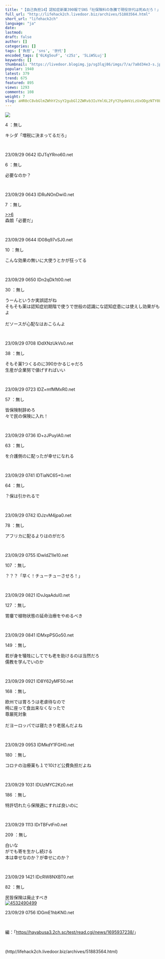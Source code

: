 ```yaml
---
title: "【自己負担14】認知症新薬390報でSNS「社保険料の急騰で現役世代は死ぬだろ！」 差額はが負担の？？？？？？"
full_url: "http://lifehack2ch.livedoor.biz/archives/51883564.html"
short_url: "lifehack2ch"
language: "ja"
date: 
lastmod: 
draft: false
author: []
categories: []
tags: ['負担', 'sns', '世代']
encoded_tags: ['6LKg5ouF', 'c25z', '5LiW5Luj']
keywords: []
thumbnail: "https://livedoor.blogimg.jp/sg3lqj86/imgs/7/a/7a8d34e3-s.jpg"
popular: 1940
latest: 379
trend: 675
featured: 895
views: 1293
comments: 108
weight: 7
slug: aHR0cC8vbGlmZWhhY2syY2gubGl2ZWRvb3IuYml6L2FyY2hpdmVzLzUxODgzNTY0Lmh0bWw=
---
```


![](https://livedoor.blogimg.jp/sg3lqj86/imgs/7/a/7a8d34e3-s.jpg)

<div><p class='t_name'>4 ：無し</p> <p class='r1'>キシダ「増税に決まってるだろ」 </p><br><p>23/09/29 0642 IDJTqYRno60.net</p> <p class='t_name'>6 ：無し</p> <p class='r4'>必要なのか？ </p><br><p>23/09/29 0643 IDRuNOnDwi0.net</p> <p class='t_name_res'>7 ：無し</p> <p class='r4'><a href='#res_6'>>>6</a> <br> 森朗「必要だ」 </p><br><p>23/09/29 0644 ID08q97vSJ0.net</p> <p class='t_name'>10 ：無し</p> <p class='r4'>こんな効果の無いに大使うとかが狂ってる </p><br><p>23/09/29 0650 IDn2qDk1t00.net</p> <p class='t_name'>30 ：無し</p> <p class='r4'>うーんというか実誤認がね <br> そもそも薬は認知症初期階で使うで世般の認識にな認知症患には使えし効果がもよ <br> <br> だソースが心配なはおこらんよ </p><br><p>23/09/29 0708 IDdXNzUkVs0.net</p> <p class='t_name'>38 ：無し</p> <p class='r4'>そもそ薬1つくるのに390かかるじゃだろ <br> 生産が企業努で値げすればいい </p><br><p>23/09/29 0723 IDZ+mfMMxR0.net</p> <p class='t_name'>57 ：無し</p> <p class='r4'>皆保険制辞めろ <br> 々で民の保険に入れ！ </p><br><p>23/09/29 0736 ID+zJPuyIA0.net</p> <p class='t_name'>63 ：無し</p> <p class='r4'>を介護側のに配ったが幸せになれる </p><br><p>23/09/29 0741 IDTiaNC65+0.net</p> <p class='t_name'>64 ：無し</p> <p class='r4'>？保は引かれるで </p><br><p>23/09/29 0742 IDJzvM4jpa0.net</p> <p class='t_name'>78 ：無し</p> <p class='r4'>アフリカに配るよりはのがだろ </p><br><p>23/09/29 0755 IDwIdZ1Ie10.net</p> <p class='t_name'>107 ：無し</p> <p class='r4'>？？？「早く！チューチューさせろ！」 </p><br><p>23/09/29 0821 IDvJqaAduI0.net</p> <p class='t_name'>127 ：無し</p> <p class='r4'>胃瘻で植物状態の延命治療をやめるべき </p><br><p>23/09/29 0841 IDMxpPSGo50.net</p> <p class='t_name'>149 ：無し</p> <p class='r4'>若が身を犠牲にしてでも老を助けるのは当然だろ <br> 儒教を学んでいのか </p><br><p>23/09/29 0921 ID8Y62yMF50.net</p> <p class='t_name'>168 ：無し</p> <p class='r4'>欧州では胃ろうは老虐待なので <br> 椅に座って食出来なくなったで <br> 尊厳死対象 <br> <br> だヨーロッパでは寝たきり老居んだよね </p><br><p>23/09/29 0953 IDMkdY1FGH0.net</p> <p class='t_name'>180 ：無し</p> <p class='r4'>コロナの治療薬も１で10けど公費負担だよね </p><br><p>23/09/29 1031 IDUzMYC2Kz0.net</p> <p class='t_name'>186 ：無し</p> <p class='r4'>特許切れたら保険適にすれば良いのに </p><br><p>23/09/29 1113 IDrTBFvtFn0.net</p> <p class='t_name'>209 ：無し</p> <p class='r4'>白いな <br> がでも寄を生かし続ける <br> 本は幸せなのか？が幸せにのか？ </p><br><p>23/09/29 1421 IDcRW8NXBT0.net</p> <p class='t_name'>82 ：無し</p> <p class='r2'>民皆保険は廃止すべき<br><a href='https//www.amazon.co.jp/dp/4532490499/?tag=nishiky24-22' target='_blank'><img src='https//m.media-amazon.com/images/I/51exawu2zwL._SL500_.jpg' alt='4532490499' border='0'></a> </p><p>23/09/29 0756 IDGmE1hbKN0.net</p> <br><p class='p_url'>編：「<a href='https//hayabusa3.2ch.sc/test/read.cgi/news/1695937238/' target='_blank'>https//hayabusa3.2ch.sc/test/read.cgi/news/1695937238/</a>」</p> <br clear='all'></div>

(http//lifehack2ch.livedoor.biz/archives/51883564.html)
